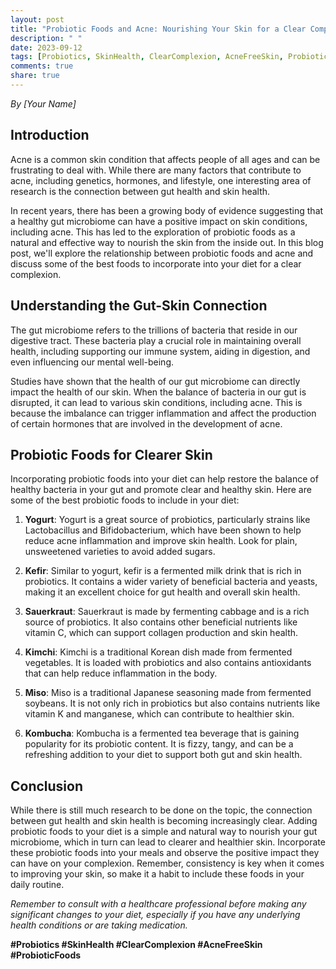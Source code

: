 ```yaml
---
layout: post
title: "Probiotic Foods and Acne: Nourishing Your Skin for a Clear Complexion"
description: " "
date: 2023-09-12
tags: [Probiotics, SkinHealth, ClearComplexion, AcneFreeSkin, ProbioticFoods]
comments: true
share: true
---
```


*By [Your Name]*

## Introduction

Acne is a common skin condition that affects people of all ages and can be frustrating to deal with. While there are many factors that contribute to acne, including genetics, hormones, and lifestyle, one interesting area of research is the connection between gut health and skin health. 

In recent years, there has been a growing body of evidence suggesting that a healthy gut microbiome can have a positive impact on skin conditions, including acne. This has led to the exploration of probiotic foods as a natural and effective way to nourish the skin from the inside out. In this blog post, we'll explore the relationship between probiotic foods and acne and discuss some of the best foods to incorporate into your diet for a clear complexion. 

## Understanding the Gut-Skin Connection

The gut microbiome refers to the trillions of bacteria that reside in our digestive tract. These bacteria play a crucial role in maintaining overall health, including supporting our immune system, aiding in digestion, and even influencing our mental well-being. 

Studies have shown that the health of our gut microbiome can directly impact the health of our skin. When the balance of bacteria in our gut is disrupted, it can lead to various skin conditions, including acne. This is because the imbalance can trigger inflammation and affect the production of certain hormones that are involved in the development of acne. 

## Probiotic Foods for Clearer Skin

Incorporating probiotic foods into your diet can help restore the balance of healthy bacteria in your gut and promote clear and healthy skin. Here are some of the best probiotic foods to include in your diet:

1. **Yogurt**: Yogurt is a great source of probiotics, particularly strains like Lactobacillus and Bifidobacterium, which have been shown to help reduce acne inflammation and improve skin health. Look for plain, unsweetened varieties to avoid added sugars.

2. **Kefir**: Similar to yogurt, kefir is a fermented milk drink that is rich in probiotics. It contains a wider variety of beneficial bacteria and yeasts, making it an excellent choice for gut health and overall skin health.

3. **Sauerkraut**: Sauerkraut is made by fermenting cabbage and is a rich source of probiotics. It also contains other beneficial nutrients like vitamin C, which can support collagen production and skin health.

4. **Kimchi**: Kimchi is a traditional Korean dish made from fermented vegetables. It is loaded with probiotics and also contains antioxidants that can help reduce inflammation in the body.

5. **Miso**: Miso is a traditional Japanese seasoning made from fermented soybeans. It is not only rich in probiotics but also contains nutrients like vitamin K and manganese, which can contribute to healthier skin.

6. **Kombucha**: Kombucha is a fermented tea beverage that is gaining popularity for its probiotic content. It is fizzy, tangy, and can be a refreshing addition to your diet to support both gut and skin health.

## Conclusion

While there is still much research to be done on the topic, the connection between gut health and skin health is becoming increasingly clear. Adding probiotic foods to your diet is a simple and natural way to nourish your gut microbiome, which in turn can lead to clearer and healthier skin. Incorporate these probiotic foods into your meals and observe the positive impact they can have on your complexion. Remember, consistency is key when it comes to improving your skin, so make it a habit to include these foods in your daily routine. 

*Remember to consult with a healthcare professional before making any significant changes to your diet, especially if you have any underlying health conditions or are taking medication.*

**#Probiotics #SkinHealth #ClearComplexion #AcneFreeSkin #ProbioticFoods**